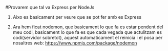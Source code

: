 #Provarem que tal va Express per NodeJs



1.  Aixo es basicament per veure que se pot fer amb es Express 

2.  Ara hem ficat nodemon, que basicament lo que fa es estar pendent del meu codi, basicament lo que fa es que cada vegada que actulitzam es codi(servidor sobretot), aquest automaticament el reinicia i el posa per nosaltres web: https://www.npmjs.com/package/nodemon